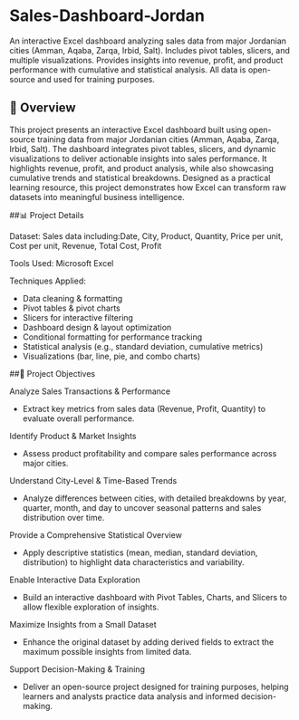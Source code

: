 # Sales-Dashboard-Jordan
An interactive Excel dashboard analyzing sales data from major Jordanian cities (Amman, Aqaba, Zarqa, Irbid, Salt). Includes pivot tables, slicers, and multiple visualizations. Provides insights into revenue, profit, and product performance with cumulative and statistical analysis. All data is open-source and used for training purposes.

## 📌 Overview
This project presents an interactive Excel dashboard built using open-source training data from major Jordanian cities (Amman, Aqaba, Zarqa, Irbid, Salt). The dashboard integrates pivot tables, slicers, and dynamic visualizations to deliver actionable insights into sales performance. It highlights revenue, profit, and product analysis, while also showcasing cumulative trends and statistical breakdowns. Designed as a practical learning resource, this project demonstrates how Excel can transform raw datasets into meaningful business intelligence.

##📊 Project Details

Dataset:
Sales data including:Date, City, Product, Quantity, Price per unit, Cost per unit, Revenue, Total Cost, Profit

Tools Used: 
Microsoft Excel

Techniques Applied:
- Data cleaning & formatting
- Pivot tables & pivot charts
- Slicers for interactive filtering
- Dashboard design & layout optimization
- Conditional formatting for performance tracking
- Statistical analysis (e.g., standard deviation, cumulative metrics)
- Visualizations (bar, line, pie, and combo charts)

##🎯 Project Objectives

Analyze Sales Transactions & Performance

- Extract key metrics from sales data (Revenue, Profit, Quantity) to evaluate overall performance.

Identify Product & Market Insights

- Assess product profitability and compare sales performance across major cities.

Understand City-Level & Time-Based Trends

- Analyze differences between cities, with detailed breakdowns by year, quarter, month, and day to uncover seasonal patterns and sales distribution over time.

Provide a Comprehensive Statistical Overview

- Apply descriptive statistics (mean, median, standard deviation, distribution) to highlight data characteristics and variability.

Enable Interactive Data Exploration

- Build an interactive dashboard with Pivot Tables, Charts, and Slicers to allow flexible exploration of insights.

Maximize Insights from a Small Dataset

- Enhance the original dataset by adding derived fields to extract the maximum possible insights from limited data.

Support Decision-Making & Training

- Deliver an open-source project designed for training purposes, helping learners and analysts practice data analysis and informed decision-making.
